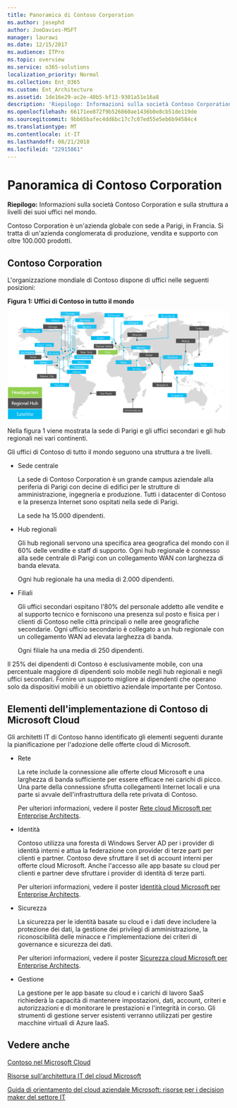 ```yaml
---
title: Panoramica di Contoso Corporation
ms.author: josephd
author: JoeDavies-MSFT
manager: laurawi
ms.date: 12/15/2017
ms.audience: ITPro
ms.topic: overview
ms.service: o365-solutions
localization_priority: Normal
ms.collection: Ent_O365
ms.custom: Ent_Architecture
ms.assetid: 1de16e29-ac2e-40b5-bf13-9301a51e16a8
description: 'Riepilogo: Informazioni sulla società Contoso Corporation e sulla struttura a livelli dei suoi uffici nel mondo.'
ms.openlocfilehash: 66171ee872f9b526860ae1436b0e8cb51de119de
ms.sourcegitcommit: 9bb65bafec4dd6bc17c7c07ed55e5eb6b94584c4
ms.translationtype: MT
ms.contentlocale: it-IT
ms.lasthandoff: 08/21/2018
ms.locfileid: "22915861"
---
```

# <a name="overview-of-the-contoso-corporation"></a>Panoramica di Contoso Corporation

 **Riepilogo:** Informazioni sulla società Contoso Corporation e sulla struttura a livelli dei suoi uffici nel mondo.
  
Contoso Corporation è un'azienda globale con sede a Parigi, in Francia. Si tratta di un'azienda conglomerata di produzione, vendita e supporto con oltre 100.000 prodotti. 
  
## <a name="the-contoso-corporation"></a>Contoso Corporation

L'organizzazione mondiale di Contoso dispone di uffici nelle seguenti posizioni:
  
**Figura 1: Uffici di Contoso in tutto il mondo**

![Sedi di Contoso Corporation nel mondo](media/Contoso-Poster/Contoso-WW-Org.png)

  
Nella figura 1 viene mostrata la sede di Parigi e gli uffici secondari e gli hub regionali nei vari continenti.
  
Gli uffici di Contoso di tutto il mondo seguono una struttura a tre livelli.
  
- Sede centrale
    
    La sede di Contoso Corporation è un grande campus aziendale alla periferia di Parigi con decine di edifici per le strutture di amministrazione, ingegneria e produzione. Tutti i datacenter di Contoso e la presenza Internet sono ospitati nella sede di Parigi.
    
    La sede ha 15.000 dipendenti.
    
- Hub regionali
    
    Gli hub regionali servono una specifica area geografica del mondo con il 60% delle vendite e staff di supporto. Ogni hub regionale è connesso alla sede centrale di Parigi con un collegamento WAN con larghezza di banda elevata. 
    
    Ogni hub regionale ha una media di 2.000 dipendenti.
    
- Filiali
    
    Gli uffici secondari ospitano l'80% del personale addetto alle vendite e al supporto tecnico e forniscono una presenza sul posto e fisica per i clienti di Contoso nelle città principali o nelle aree geografiche secondarie. Ogni ufficio secondario è collegato a un hub regionale con un collegamento WAN ad elevata larghezza di banda.
    
    Ogni filiale ha una media di 250 dipendenti.
    
Il 25% dei dipendenti di Contoso è esclusivamente mobile, con una percentuale maggiore di dipendenti solo mobile negli hub regionali e negli uffici secondari. Fornire un supporto migliore ai dipendenti che operano solo da dispositivi mobili è un obiettivo aziendale importante per Contoso.
  
## <a name="elements-of-contosos-implementation-of-the-microsoft-cloud"></a>Elementi dell'implementazione di Contoso di Microsoft Cloud

Gli architetti IT di Contoso hanno identificato gli elementi seguenti durante la pianificazione per l'adozione delle offerte cloud di Microsoft.
  
- Rete
    
    La rete include la connessione alle offerte cloud Microsoft e una larghezza di banda sufficiente per essere efficace nei carichi di picco. Una parte della connessione sfrutta collegamenti Internet locali e una parte si avvale dell'infrastruttura della rete privata di Contoso.
    
    Per ulteriori informazioni, vedere il poster [Rete cloud Microsoft per Enterprise Architects](microsoft-cloud-networking-for-enterprise-architects.md).
   
- Identità
    
    Contoso utilizza una foresta di Windows Server AD per i provider di identità interni e attua la federazione con provider di terze parti per clienti e partner. Contoso deve sfruttare il set di account interni per offerte cloud Microsoft. Anche l'accesso alle app basate su cloud per clienti e partner deve sfruttare i provider di identità di terze parti.
    
    Per ulteriori informazioni, vedere il poster [Identità cloud Microsoft per Enterprise Architects](microsoft-cloud-it-architecture-resources.md#identity).
    
- Sicurezza
    
    La sicurezza per le identità basate su cloud e i dati deve includere la protezione dei dati, la gestione dei privilegi di amministrazione, la riconoscibilità delle minacce e l'implementazione dei criteri di governance e sicurezza dei dati.
    
    Per ulteriori informazioni, vedere il poster [Sicurezza cloud Microsoft per Enterprise Architects](http://aka.ms/cloudarchsecurity).
    
- Gestione
    
    La gestione per le app basate su cloud e i carichi di lavoro SaaS richiederà la capacità di mantenere impostazioni, dati, account, criteri e autorizzazioni e di monitorare le prestazioni e l'integrità in corso. Gli strumenti di gestione server esistenti verranno utilizzati per gestire macchine virtuali di Azure IaaS.
    
## <a name="see-also"></a>Vedere anche

[Contoso nel Microsoft Cloud](contoso-in-the-microsoft-cloud.md)
  
[Risorse sull'architettura IT del cloud Microsoft](microsoft-cloud-it-architecture-resources.md)

[Guida di orientamento del cloud aziendale Microsoft: risorse per i decision maker del settore IT](https://sway.com/FJ2xsyWtkJc2taRD)
 



